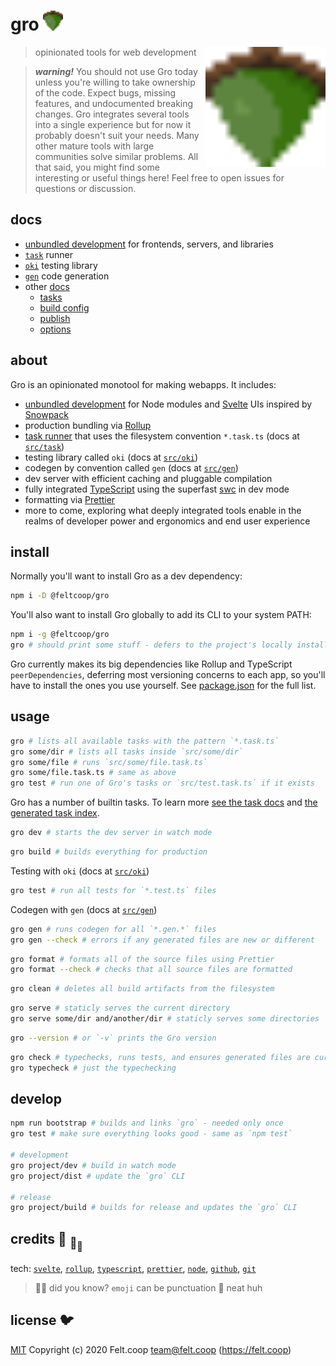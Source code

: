 # gro <img src="src/frontend/favicon.png" width="32" height="32">

<img src="src/frontend/favicon.png" align="right" width="192" height="192">

> opinionated tools for web development

> **_warning!_** You should not use Gro today
> unless you're willing to take ownership of the code.
> Expect bugs, missing features, and undocumented breaking changes.
> Gro integrates several tools into a single experience but
> for now it probably doesn't suit your needs.
> Many other mature tools with large communities solve similar problems.
> All that said, you might find some interesting or useful things here!
> Feel free to open issues for questions or discussion.

## docs

- [unbundled development](/src/docs/unbundledDevelopment.md) for frontends, servers, and libraries
- [`task`](/src/task) runner
- [`oki`](/src/oki) testing library
- [`gen`](/src/gen) code generation
- other [docs](/src/docs)
  - [tasks](/src/docs/tasks.md)
  - [build config](/src/docs/buildConfig.md)
  - [publish](/src/docs/publish.md)
  - [options](/src/docs/options.md)

## about

Gro is an opinionated monotool for making webapps.
It includes:

- [unbundled development](/src/docs/unbundledDevelopment.md)
  for Node modules and [Svelte](https://github.com/sveltejs/svelte) UIs
  inspired by [Snowpack](https://github.com/pikapkg/snowpack)
- production bundling via [Rollup](https://github.com/rollup/rollup)
- [task runner](/src/task) that uses the filesystem convention `*.task.ts`
  (docs at [`src/task`](/src/task))
- testing library called `oki` (docs at [`src/oki`](/src/oki))
- codegen by convention called `gen` (docs at [`src/gen`](/src/gen))
- dev server with efficient caching and pluggable compilation
- fully integrated [TypeScript](https://github.com/microsoft/typescript)
  using the superfast [swc](https://github.com/swc-project/swc) in dev mode
- formatting via [Prettier](https://github.com/prettier/prettier)
- more to come, exploring what deeply integrated tools enable
  in the realms of developer power and ergonomics and end user experience

## install

Normally you'll want to install Gro as a dev dependency:

```bash
npm i -D @feltcoop/gro
```

You'll also want to install Gro globally to add its CLI to your system PATH:

```bash
npm i -g @feltcoop/gro
gro # should print some stuff - defers to the project's locally installed version of Gro
```

Gro currently makes its big dependencies like Rollup and TypeScript
`peerDependencies`, deferring most versioning concerns to each app,
so you'll have to install the ones you use yourself.
See [package.json](package.json) for the full list.

## usage

```bash
gro # lists all available tasks with the pattern `*.task.ts`
gro some/dir # lists all tasks inside `src/some/dir`
gro some/file # runs `src/some/file.task.ts`
gro some/file.task.ts # same as above
gro test # run one of Gro's tasks or `src/test.task.ts` if it exists
```

Gro has a number of builtin tasks.
To learn more [see the task docs](/src/task)
and [the generated task index](/src/docs/tasks.md).

```bash
gro dev # starts the dev server in watch mode
```

```bash
gro build # builds everything for production
```

Testing with `oki` (docs at [`src/oki`](/src/oki))

```bash
gro test # run all tests for `*.test.ts` files
```

Codegen with `gen` (docs at [`src/gen`](/src/gen))

```bash
gro gen # runs codegen for all `*.gen.*` files
gro gen --check # errors if any generated files are new or different
```

```bash
gro format # formats all of the source files using Prettier
gro format --check # checks that all source files are formatted
```

```bash
gro clean # deletes all build artifacts from the filesystem
```

```bash
gro serve # staticly serves the current directory
gro serve some/dir and/another/dir # staticly serves some directories
```

```bash
gro --version # or `-v` prints the Gro version
```

```bash
gro check # typechecks, runs tests, and ensures generated files are current
gro typecheck # just the typechecking
```

## develop

```bash
npm run bootstrap # builds and links `gro` - needed only once
gro test # make sure everything looks good - same as `npm test`

# development
gro project/dev # build in watch mode
gro project/dist # update the `gro` CLI

# release
gro project/build # builds for release and updates the `gro` CLI
```

## credits :turtle: <sub>:turtle:</sub><sub><sub>:turtle:</sub></sub>

tech:
[`svelte`](https://github.com/sveltejs/svelte),
[`rollup`](https://github.com/rollup/rollup),
[`typescript`](https://github.com/microsoft/TypeScript),
[`prettier`](https://github.com/prettier/prettier),
[`node`](https://nodejs.org),
[`github`](https://github.com),
[`git`](https://git-scm.com/)

> :rainbow::sparkles: did you know? `emoji` can be punctuation :snail: neat huh

## license :bird:

[MIT](LICENSE) Copyright (c) 2020 Felt.coop team@felt.coop (<https://felt.coop>)

